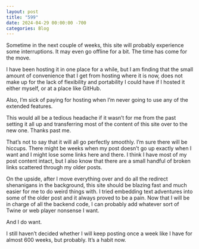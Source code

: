 ```yaml
---
layout: post
title: "599"
date: 2024-04-29 00:00:00 -700
categories: Blog
---
```



Sometime in the next couple of weeks, this site will probably experience some interruptions. It may even go offline for a bit. The time has come for the move.

I have been hosting it in one place for a while, but I am finding that the small amount of convenience that I get from hosting where it is now, does not make up for the lack of flexibility and portability I could have if I hosted it either myself, or at a place like GitHub.

Also, I’m sick of paying for hosting when I’m never going to use any of the extended features.

This would all be a tedious headache if it wasn’t for me from the past setting it all up and transferring most of the content of this site over to the new one. Thanks past me.

That’s not to say that it will all go perfectly smoothly. I’m sure there will be hiccups. There might be weeks when my post doesn’t go up exactly when I want and I might lose some links here and there. I think I have most of my post content intact, but I also know that there are a small handful of broken links scattered through my older posts.

On the upside, after I move everything over and do all the redirect shenanigans in the background, this site should be blazing fast and much easier for me to do weird things with. I tried embedding text adventures into some of the older post and it always proved to be a pain. Now that I will be in charge of all the backend code, I can probably add whatever sort of Twine or web player nonsense I want.

And I do want.

I still haven’t decided whether I will keep posting once a week like I have for almost 600 weeks, but probably. It’s a habit now.
